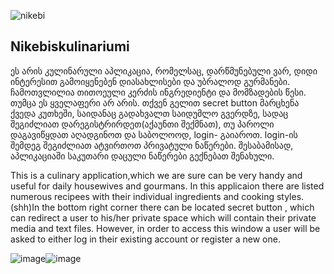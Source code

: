 ![nikebi](https://user-images.githubusercontent.com/93770997/150634454-2df3156a-d116-4a46-87f9-20adf127b24e.png)
## Nikebiskulinariumi
ეს არის კულინარული აპლიკაცია, რომელსაც, დარწმუნებული ვარ, დიდი ინტერესით გამოიყენებენ დიასახლისები და უბრალოდ გურმანები. ჩამოთვლილია თითოეული კერძის ინგრედიენტი და მომზადების წესი. თუმცა ეს ყველაფერი არ არის. თქვენ გელით secret button მარცხენა ქვედა კუთხეში, საიდანაც გადახვალთ საიდუმლო გვერდზე, სადაც შეგიძლიათ დარეგისტრირდეთ(აქაუნთი შექმნათ), თუ პაროლი დაგავიწყდათ აღადგინოთ და საბოლოოდ, login- გაიაროთ. login-ის შემდეგ შეგიძლიათ ატვირთოთ პრივატული ნაწერები. შესაბამისად, აპლიკაციაში საკუთარი დაცული ნაწერები გექნებათ შენახული.

This is a culinary application,which we are sure can be very handy and useful for daily housewives and gourmans. In this applicaion there are listed numerous recipees with their individual ingredients and cooking styles.(shh)In the bottom right corner there can be located  secret button , which can redirect a user to his/her private space which will contain their private media and  text files. However, in order to access this window a user will be asked to either log in  their existing account or register a new one.



![image](https://user-images.githubusercontent.com/93770997/150633691-5a66f584-901f-43a9-843e-678ee093c55a.png)![image](https://user-images.githubusercontent.com/93770997/150633874-ae9ab12f-464e-4f5b-9cd6-3207a6455713.png)



